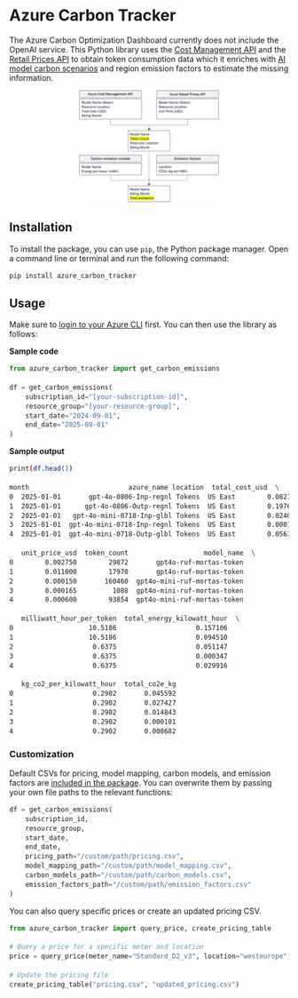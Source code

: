 # Azure Carbon Tracker
The Azure Carbon Optimization Dashboard currently does not include the OpenAI service. This Python library uses the [Cost Management API](https://learn.microsoft.com/en-us/rest/api/cost-management/) and the [Retail Prices API](https://learn.microsoft.com/en-us/rest/api/cost-management/retail-prices/azure-retail-prices) to obtain token consumption data which it enriches with [AI model carbon scenarios](https://github.com/borisruf/carbon-footprint-modeling-tool?tab=readme-ov-file#ai-model-inferences) and region emission factors to estimate the missing information.

<p align="center">
    <img src="https://raw.githubusercontent.com/borisruf/azure_carbon_tracker/main/doc/graph.png" width=50% height=50%>
</p>

## Installation

To install the package, you can use `pip`, the Python package manager. Open a command line or terminal and run the following command:

```bash
pip install azure_carbon_tracker
```

## Usage

Make sure to [login to your Azure CLI](https://learn.microsoft.com/en-us/cli/azure/authenticate-azure-cli?view=azure-cli-latest) first. You can then use the library as follows:

__Sample code__
```python
from azure_carbon_tracker import get_carbon_emissions

df = get_carbon_emissions(
    subscription_id="[your-subscription-id]",
    resource_group="[your-resource-group]",
    start_date="2024-09-01",
    end_date="2025-08-01"
)
```



__Sample output__
```bash
print(df.head())

month                         azure_name location  total_cost_usd  \
0  2025-01-01       gpt-4o-0806-Inp-regnl Tokens  US East        0.08215   
1  2025-01-01      gpt-4o-0806-Outp-regnl Tokens  US East        0.197672   
2  2025-01-01   gpt-4o-mini-0718-Inp-glbl Tokens  US East        0.024068 
3  2025-01-01  gpt-4o-mini-0718-Inp-regnl Tokens  US East        0.00018   
4  2025-01-01  gpt-4o-mini-0718-Outp-glbl Tokens  US East        0.056312   

   unit_price_usd  token_count                   model_name  \
0        0.002750        29872       gpt4o-ruf-mortas-token   
1        0.011000        17970       gpt4o-ruf-mortas-token   
2        0.000150       160460  gpt4o-mini-ruf-mortas-token   
3        0.000165         1088  gpt4o-mini-ruf-mortas-token   
4        0.000600        93854  gpt4o-mini-ruf-mortas-token   

   milliwatt_hour_per_token  total_energy_kilowatt_hour  \
0                   10.5186                    0.157106   
1                   10.5186                    0.094510   
2                    0.6375                    0.051147   
3                    0.6375                    0.000347   
4                    0.6375                    0.029916   

   kg_co2_per_kilowatt_hour  total_co2e_kg  
0                    0.2902       0.045592  
1                    0.2902       0.027427  
2                    0.2902       0.014843  
3                    0.2902       0.000101  
4                    0.2902       0.008682  
```

### Customization

Default CSVs for pricing, model mapping, carbon models, and emission factors are [included in the package](https://github.com/borisruf/azure_carbon_tracker/tree/main/azure_carbon_tracker/data). You can overwrite them by passing your own file paths to the relevant functions:

```python
df = get_carbon_emissions(
    subscription_id,
    resource_group,
    start_date,
    end_date,
    pricing_path="/custom/path/pricing.csv",
    model_mapping_path="/custom/path/model_mapping.csv",
    carbon_models_path="/custom/path/carbon_models.csv",
    emission_factors_path="/custom/path/emission_factors.csv"
)
```

You can also query specific prices or create an updated pricing CSV. 

```python
from azure_carbon_tracker import query_price, create_pricing_table

# Query a price for a specific meter and location
price = query_price(meter_name="Standard_D2_v3", location="westeurope")

# Update the pricing file
create_pricing_table("pricing.csv", "updated_pricing.csv")
```
